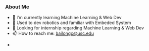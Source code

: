 ### About Me

+ 🌱 I’m currently learning Machine Learning & Web Dev
+ :robot: Used to dev robotics and familiar with Embeded System
+ :eyes: Looking for internship regarding Machine Learning & Web Dev
+ 📫 How to reach me: bailongc@usc.edu

  

<!--
**yaofen99/yaofen99** is a ✨ _special_ ✨ repository because its `README.md` (this file) appears on your GitHub profile.

Here are some ideas to get you started:

- 🔭 I’m currently working on ...
- 🌱 I’m currently learning ...
- 👯 I’m looking to collaborate on ...
- 🤔 I’m looking for help with ...
- 💬 Ask me about ...
- 📫 How to reach me: ...
- 😄 Pronouns: ...
- ⚡ Fun fact: ...
  -->

+ 
